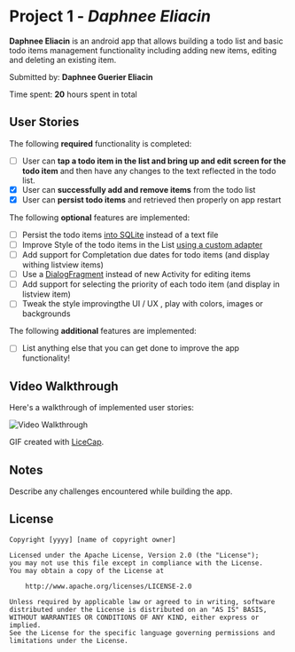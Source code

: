 # Project 1 - *Daphnee Eliacin*

**Daphnee Eliacin** is an android app that allows building a todo list and basic todo items management functionality including adding new items, editing and deleting an existing item.

Submitted by: **Daphnee Guerier Eliacin**

Time spent: **20** hours spent in total

## User Stories

The following **required** functionality is completed:

* [ ] User can **tap a todo item in the list and bring up and edit screen for the todo item** and then have any changes to the text reflected in the todo list.
* [x] User can **successfully add and remove items** from the todo list
* [x] User can **persist todo items** and retrieved then properly on app restart

The following **optional** features are implemented:

* [ ] Persist the todo items [into SQLite](http:/guides.codepath.com/android/Persisting-Data-to-the-Device#SQLite) instead of a text file
* [ ] Improve Style of the todo items in the List [using a custom adapter](http://guides.codepath.com/android/Using-an-ArrayAdapter-with-ListView)
* [ ] Add support for Completation due dates for todo items (and display withing listview items)
* [ ] Use a [DialogFragment](http://guides.codepath.com/android/Using-DialogFragment) instead of new Activity for editing items
* [ ] Add support for selecting the priority of each todo item (and display in listview item)
* [ ] Tweak the style improvingthe UI / UX , play with colors, images or backgrounds

The following **additional** features are implemented:

* [ ] List anything else that you can get done to improve the app functionality!

## Video Walkthrough

Here's a walkthrough of implemented user stories:

<img src='http://i.imgur.com/link/to/your/gif/file.gif' title='Video Walkthrough' width='' alt='Video Walkthrough' />

GIF created with [LiceCap](http://www.cockos.com/licecap/).

## Notes

Describe any challenges encountered while building the app.

## License

    Copyright [yyyy] [name of copyright owner]

    Licensed under the Apache License, Version 2.0 (the "License");
    you may not use this file except in compliance with the License.
    You may obtain a copy of the License at

        http://www.apache.org/licenses/LICENSE-2.0

    Unless required by applicable law or agreed to in writing, software
    distributed under the License is distributed on an "AS IS" BASIS,
    WITHOUT WARRANTIES OR CONDITIONS OF ANY KIND, either express or implied.
    See the License for the specific language governing permissions and
    limitations under the License.


